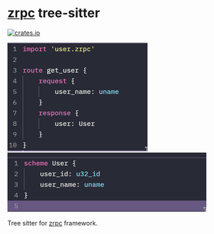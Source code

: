 # [zrpc](https://github.com/Akzestia/zrpc) tree-sitter

[![crates.io](https://img.shields.io/crates/v/tree-sitter-zrpc)](https://crates.io/crates/tree-sitter-zrpc)

<img src="assets/route_preview.png"/>
<img src="assets/scheme_preview.png"/>

Tree sitter for [zrpc](https://github.com/Akzestia/zrpc) framework.
